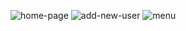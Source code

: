 ![home-page](https://github.com/EcodationAkademiFrontEnd/Metehan_Ayhan_Homework2/assets/161254242/0a86fa69-01f2-45c5-87ce-07f6063307a8)
![add-new-user](https://github.com/EcodationAkademiFrontEnd/Metehan_Ayhan_Homework2/assets/161254242/086d7550-c581-499b-bab2-6081795d9ae8)
![menu](https://github.com/EcodationAkademiFrontEnd/Metehan_Ayhan_Homework2/assets/161254242/020a0ede-8d4b-4feb-a8a1-ab28428a672c)
